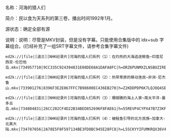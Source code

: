 名称：河海的猎人们

简介：民以食为天系列的第三卷，播出时间1992年1月。

源状态：确定全部有源

说明：说明：尽管是MKV封装，但是没有字幕。只能使用合集版中的 idx+sub 字幕组合。(已经补充了一组SRT字幕文件，请参考合集字幕文件)
```
ed2k://|file|[道兰][NHK纪录片]河海的猎人们系列（1）：在灼热的大海追逐鲸鱼~印度尼西亚-伦巴他岛.mkv|734957710|9CC335C924394831E08DE68A1DAFA8FC|h=ORZ6PUNMXZLNSBUZIRECOPHJO2NLI6IQ|/

ed2k://|file|[道兰][NHK纪录片]河海的猎人们系列（2）：热带草原的移动渔民~非洲-尼杰鲁山.mkv|733901276|8396F3E2E067FFC7B98600EC436EB270|h=Z2KDDPDP6K7LQJOQ4SEGUFY6LBXZOOMG|/

ed2k://|file|[道兰][NHK纪录片]河海的猎人们系列（3）：珊瑚礁的海上人家~南太平洋-曼多古岛.mkv|734804831|26CC202CF4D22B34BED852696F8FAE61|h=55REVP4CYPX47B7Z3KPK2RN7ORXZM2GT|/

ed2k://|file|[道兰][NHK纪录片]河海的猎人们系列（4）：被鲑鱼引导的北方民族~加拿大-北美大陆.mkv|734787656|2A78E5F8F597134BE3FD8BC945E28FC8|h=L5SCKYYIFUMKRQX36V4WD4K6ME2ON3GJ|/
```
